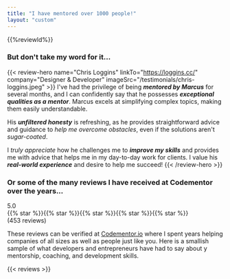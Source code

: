 ```yaml
---
title: "I have mentored over 1000 people!"
layout: "custom"
---
```

{{%reviewld%}}

### But don't take my word for it...

{{< review-hero
    name="Chris Loggins"
    linkTo="https://loggins.cc/"
    company="Designer & Developer"
    imageSrc="/testimonials/chris-loggins.jpeg" >}}
  I've had the privilege of being **_mentored by Marcus_** for several months, and I can confidently say that he possesses **_exceptional qualities as a mentor_**. Marcus excels at simplifying complex topics, making them easily understandable.

  His **_unfiltered honesty_** is refreshing, as he provides straightforward advice and guidance to _help me overcome obstacles_, even if the solutions aren't _sugar-coated_. 

  I _truly appreciate_ how he challenges me to **_improve my skills_** and provides me with advice that helps me in my day-to-day work for clients. I value his **_real-world experience_** and desire to help me succeed!
{{< /review-hero >}}

### Or some of the many reviews I have received at Codementor over the years...

<div class="flex items-center gap-3  w-full my-4"><div>5.0</div><div class="flex text-primary-500 items-center">
 {{% star %}}{{% star %}}{{% star %}}{{% star %}}{{% star %}}
</div><span>(453 reviews)</span></div>

<p class="prose dark:prose-invert max-w-3xl">These reviews can be verified at <a href="https://www.codementor.io/@marktellez">Codementor.io</a> where I spent years helping companies of all sizes as well as people just like you. Here is a smallish sample of what developers and entrepreneurs have had to say about y mentorship, coaching, and development skills.</p>
<p class="prose dark:prose-invert max-w-3xl"></p>

{{< reviews >}}
